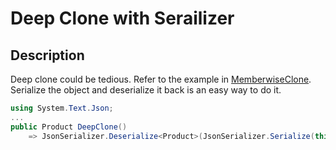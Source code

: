 # Deep Clone with Serailizer

## Description

Deep clone could be tedious. Refer to the example in [MemberwiseClone](https://docs.microsoft.com/en-us/dotnet/api/system.object.memberwiseclone?view=net-5.0). Serialize the object and deserialize it back is an easy way to do it.

```csharp
using System.Text.Json;
...
public Product DeepClone()
    => JsonSerializer.Deserialize<Product>(JsonSerializer.Serialize(this, this.GetType()));
```
